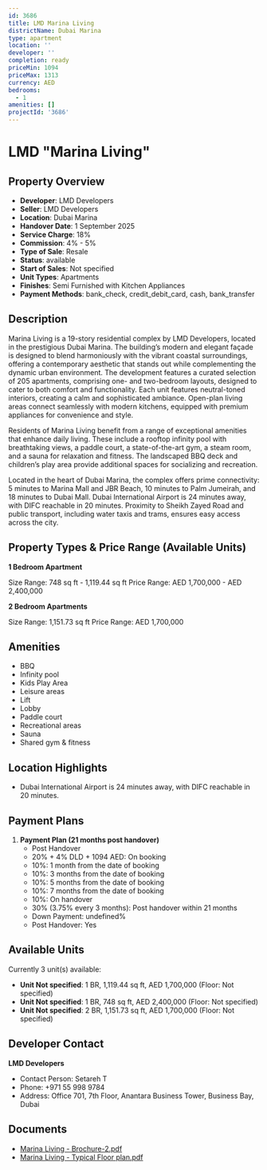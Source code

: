 ```yaml
---
id: 3686
title: LMD Marina Living
districtName: Dubai Marina
type: apartment
location: ''
developer: ''
completion: ready
priceMin: 1094
priceMax: 1313
currency: AED
bedrooms:
  - 1
amenities: []
projectId: '3686'
---
```


# LMD "Marina Living"

## Property Overview
- **Developer**: LMD Developers
- **Seller**: LMD Developers
- **Location**: Dubai Marina
- **Handover Date**: 1 September 2025
- **Service Charge**: 18%
- **Commission**: 4% - 5%
- **Type of Sale**: Resale
- **Status**: available
- **Start of Sales**: Not specified
- **Unit Types**: Apartments
- **Finishes**: Semi Furnished with Kitchen Appliances
- **Payment Methods**: bank_check, credit_debit_card, cash, bank_transfer

## Description
Marina Living is a 19-story residential complex by LMD Developers, located in the prestigious Dubai Marina. The building’s modern and elegant façade is designed to blend harmoniously with the vibrant coastal surroundings, offering a contemporary aesthetic that stands out while complementing the dynamic urban environment. The development features a curated selection of 205 apartments, comprising one- and two-bedroom layouts, designed to cater to both comfort and functionality. Each unit features neutral-toned interiors, creating a calm and sophisticated ambiance. Open-plan living areas connect seamlessly with modern kitchens, equipped with premium appliances for convenience and style.

Residents of Marina Living benefit from a range of exceptional amenities that enhance daily living. These include a rooftop infinity pool with breathtaking views, a paddle court, a state-of-the-art gym, a steam room, and a sauna for relaxation and fitness. The landscaped BBQ deck and children’s play area provide additional spaces for socializing and recreation.

Located in the heart of Dubai Marina, the complex offers prime connectivity: 5 minutes to Marina Mall and JBR Beach, 10 minutes to Palm Jumeirah, and 18 minutes to Dubai Mall. Dubai International Airport is 24 minutes away, with DIFC reachable in 20 minutes. Proximity to Sheikh Zayed Road and public transport, including water taxis and trams, ensures easy access across the city.

## Property Types & Price Range (Available Units)
**1 Bedroom Apartment**

Size Range: 748 sq ft - 1,119.44 sq ft
Price Range: AED 1,700,000 - AED 2,400,000

**2 Bedroom Apartments**

Size Range: 1,151.73 sq ft
Price Range: AED 1,700,000

## Amenities
- BBQ
- Infinity pool
- Kids Play Area
- Leisure areas
- Lift
- Lobby
- Paddle court
- Recreational areas
- Sauna
- Shared gym & fitness

## Location Highlights
- Dubai International Airport is 24 minutes away, with DIFC reachable in 20 minutes.

## Payment Plans
1. **Payment Plan (21 months post handover)**
   - Post Handover
   - 20% + 4% DLD + 1094 AED: On booking
   - 10%: 1 month from the date of booking
   - 10%: 3 months from the date of booking
   - 10%: 5 months from the date of booking
   - 10%: 7 months from the date of booking
   - 10%: On handover
   - 30% (3.75% every 3 months): Post handover within 21 months
   - Down Payment: undefined%
   - Post Handover: Yes

## Available Units
Currently 3 unit(s) available:
- **Unit Not specified**: 1 BR, 1,119.44 sq ft, AED 1,700,000 (Floor: Not specified)
- **Unit Not specified**: 1 BR, 748 sq ft, AED 2,400,000 (Floor: Not specified)
- **Unit Not specified**: 2 BR, 1,151.73 sq ft, AED 1,700,000 (Floor: Not specified)

## Developer Contact
**LMD Developers**
- Contact Person: Setareh T
- Phone: +971 55 998 9784
- Address: Office 701, 7th Floor, Anantara Business Tower, Business Bay, Dubai

## Documents
- [Marina Living - Brochure-2.pdf](https://cdn.geniemap.net/2024/11/26/xMBwn1CHe1fMffrFHqGDilVfYxFF3gKVNMQk1wpk.pdf)
- [Marina Living  - Typical Floor plan.pdf](https://cdn.geniemap.net/2024/11/26/GV3tpwfGqIEbskd3JqyzLWX6UbyTfCDSA3QOVMtQ.pdf)

